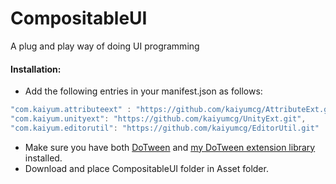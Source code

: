 # CompositableUI
A plug and play way of doing UI programming

#### Installation:
* Add the following entries in your manifest.json as follows:
```C#
"com.kaiyum.attributeext" : "https://github.com/kaiyumcg/AttributeExt.git",
"com.kaiyum.unityext": "https://github.com/kaiyumcg/UnityExt.git",
"com.kaiyum.editorutil": "https://github.com/kaiyumcg/EditorUtil.git"
```
* Make sure you have both [DoTween](http://dotween.demigiant.com/documentation.php) and [my DoTween extension library](https://github.com/kaiyumcg/DoTweenExt) installed.
* Download and place CompositableUI folder in Asset folder.
